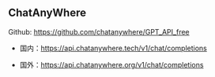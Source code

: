 ## ChatAnyWhere

Github: https://github.com/chatanywhere/GPT_API_free

- 国内：https://api.chatanywhere.tech/v1/chat/completions

- 国外：https://api.chatanywhere.org/v1/chat/completions
